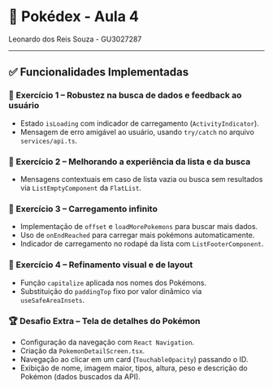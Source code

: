 # 📱 Pokédex - Aula 4

Leonardo dos Reis Souza - GU3027287

---

## ✅ Funcionalidades Implementadas

### 🔹 Exercício 1 – Robustez na busca de dados e feedback ao usuário
- Estado `isLoading` com indicador de carregamento (`ActivityIndicator`).
- Mensagem de erro amigável ao usuário, usando `try/catch` no arquivo `services/api.ts`.

### 🔹 Exercício 2 – Melhorando a experiência da lista e da busca
- Mensagens contextuais em caso de lista vazia ou busca sem resultados via `ListEmptyComponent` da `FlatList`.

### 🔹 Exercício 3 – Carregamento infinito
- Implementação de `offset` e `loadMorePokemons` para buscar mais dados.
- Uso de `onEndReached` para carregar mais pokémons automaticamente.
- Indicador de carregamento no rodapé da lista com `ListFooterComponent`.

### 🔹 Exercício 4 – Refinamento visual e de layout
- Função `capitalize` aplicada nos nomes dos Pokémons.
- Substituição do `paddingTop` fixo por valor dinâmico via `useSafeAreaInsets`.

### 🏆 Desafio Extra – Tela de detalhes do Pokémon
- Configuração da navegação com `React Navigation`.
- Criação da `PokemonDetailScreen.tsx`.
- Navegação ao clicar em um card (`TouchableOpacity`) passando o ID.
- Exibição de nome, imagem maior, tipos, altura, peso e descrição do Pokémon (dados buscados da API).
